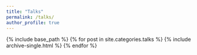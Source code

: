 ```yaml
---
title: "Talks"
permalink: /talks/
author_profile: true
---
```

{% include base_path %}
  {% for post in site.categories.talks %}
    {% include archive-single.html %}
  {% endfor %}

